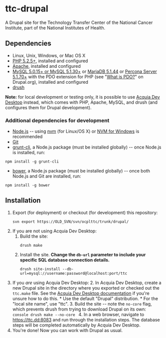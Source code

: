 ttc-drupal
==========

A Drupal site for the Technology Transfer Center of the National Cancer Institute, part of the National Institutes of Health.

Dependencies
----------
* Linux, Unix, Windows, or Mac OS X
* [PHP 5.2.5+](https://secure.php.net/), installed and configured
* [Apache](https://httpd.apache.org/), installed and configured
* [MySQL 5.0.15+ or MySQL 5.1.30+](https://www.mysql.com/) or [MariaDB 5.1.44](https://mariadb.org/) or [Percona Server 5.1.70+](https://www.percona.com/software/mysql-database/percona-server) with the PDO extension for PHP (see "[What is PDO?](https://www.drupal.org/requirements/pdo)" on Drupal.org), installed and configured
* [drush](http://docs.drush.org/en/master/)

**Note:** for local development or testing only, it is possible to use [Acquia Dev Desktop](https://www.acquia.com/products-services/dev-desktop) instead, which comes with PHP, Apache, MySQL, and drush (and configures them for Drupal development).

### Additional dependencies for development
* [Node.js](https://nodejs.org/) -- using [nvm](https://github.com/creationix/nvm) (for Linux/OS X) or [NVM for Windows](https://github.com/coreybutler/nvm-windows) is recommended
* [Git](https://git-scm.com/)
* [grunt-cli](https://github.com/gruntjs/grunt-cli), a Node.js package (must be installed globally) -- once Node.js is installed, run:
```console
npm install -g grunt-cli
```
* [bower](https://github.com/bower/bower), a Node.js package (must be installed globally) -- once both Node.js and Git are installed, run:
```console
npm install -g bower
```

Installation
----------
1. Export (for deployment) or checkout (for development) this repository:
	```console
	svn export https://OLD_SVN/svn/ocplttc/trunk/drupal/
	```
2. If you are not using Acquia Dev Desktop:
	1. Build the site:
		```console
		drush make
		```
	2. Install the site. **Change the `db-url` parameter to include your specific SQL database connection details.**
		```console
		drush site-install --db-url=mysql://username:password@localhost:port/ttc
		```
3. If you *are* using Acquia Dev Desktop:
	2. In Acquia Dev Desktop, create a new Drupal site in the directory where you exported or checked out the `ttc.make` file. See the [Acquia Dev Desktop documentation](https://docs.acquia.com/dev-desktop2/start/new) if you're unsure how to do this.
		* Use the default "Drupal" distribution.
		* For the "local site name", use "ttc".
	3. Build the site -- note the `no-core` flag, which prevents drush from trying to download Drupal on its own:
		```console
		drush make --no-core
		```
	4. In a web browser, navigate to https://ttc.dd:8083 and run through the installation steps. The database steps will be completed automatically by Acquia Dev Desktop.
4. You're done! Now you can work with Drupal as usual.
